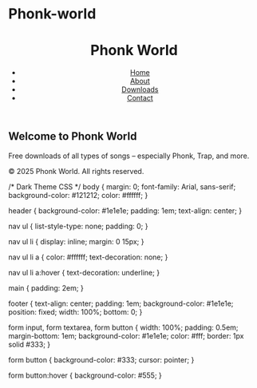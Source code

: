 # Phonk-world<!DOCTYPE html>
<html lang="en">
<head>
  <meta charset="UTF-8" />
  <meta name="viewport" content="width=device-width, initial-scale=1.0" />
  <title>Phonk World</title>
  <link rel="stylesheet" href="style.css" />
</head>
<body>
  <header>
    <h1>Phonk World</h1>
    <nav>
      <ul>
        <li><a href="index.html">Home</a></li>
        <li><a href="about.html">About</a></li>
        <li><a href="downloads.html">Downloads</a></li>
        <li><a href="contact.html">Contact</a></li>
      </ul>
    </nav>
  </header>

  <main>
    <section class="intro">
      <h2>Welcome to Phonk World</h2>
      <p>Free downloads of all types of songs – especially Phonk, Trap, and more.</p>
    </section>
  </main>

  <footer>
    <p>&copy; 2025 Phonk World. All rights reserved.</p>
  </footer>
</body>
</html>


/* Dark Theme CSS */ body { margin: 0; font-family: Arial, sans-serif; background-color: #121212; color: #ffffff; }

header { background-color: #1e1e1e; padding: 1em; text-align: center; }

nav ul { list-style-type: none; padding: 0; }

nav ul li { display: inline; margin: 0 15px; }

nav ul li a { color: #ffffff; text-decoration: none; }

nav ul li a:hover { text-decoration: underline; }

main { padding: 2em; }

footer { text-align: center; padding: 1em; background-color: #1e1e1e; position: fixed; width: 100%; bottom: 0; }

form input, form textarea, form button { width: 100%; padding: 0.5em; margin-bottom: 1em; background-color: #1e1e1e; color: #fff; border: 1px solid #333; }

form button { background-color: #333; cursor: pointer; }

form button:hover { background-color: #555; }

